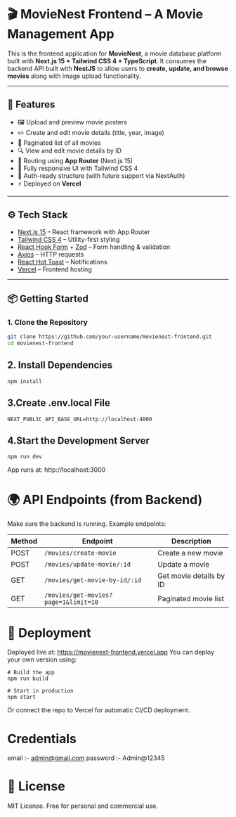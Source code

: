 # 🎬 MovieNest Frontend – A Movie Management App

This is the frontend application for **MovieNest**, a movie database platform built with **Next.js 15 + Tailwind CSS 4 + TypeScript**. It consumes the backend API built with **NestJS** to allow users to **create, update, and browse movies** along with image upload functionality.

---

## 🚀 Features

- 🖼️ Upload and preview movie posters
- ✏️ Create and edit movie details (title, year, image)
- 📄 Paginated list of all movies
- 🔍 View and edit movie details by ID
- 🧭 Routing using **App Router** (Next.js 15)
- 🌈 Fully responsive UI with Tailwind CSS 4
- 🔐 Auth-ready structure (with future support via NextAuth)
- ⚡ Deployed on **Vercel**

---

## ⚙️ Tech Stack

- [Next.js 15](https://nextjs.org/) – React framework with App Router
- [Tailwind CSS 4](https://tailwindcss.com/) – Utility-first styling
- [React Hook Form](https://react-hook-form.com/) + [Zod](https://zod.dev/) – Form handling & validation
- [Axios](https://axios-http.com/) – HTTP requests
- [React Hot Toast](https://react-hot-toast.com/) – Notifications
- [Vercel](https://vercel.com/) – Frontend hosting

---

## 📦 Getting Started

### 1. Clone the Repository
```bash
git clone https://github.com/your-username/movienest-frontend.git
cd movienest-frontend
```

## 2. Install Dependencies
```
npm install
```

## 3.Create .env.local File
```
NEXT_PUBLIC_API_BASE_URL=http://localhost:4000
```

## 4.Start the Development Server
```
npm run dev
```

App runs at: http://localhost:3000


# 🌍 API Endpoints (from Backend)
Make sure the backend is running. Example endpoints:

| Method | Endpoint                             | Description             |
| ------ | ------------------------------------ | ----------------------- |
| POST   | `/movies/create-movie`               | Create a new movie      |
| POST   | `/movies/update-movie/:id`           | Update a movie          |
| GET    | `/movies/get-movie-by-id/:id`        | Get movie details by ID |
| GET    | `/movies/get-movies?page=1&limit=10` | Paginated movie list    |


# 🚀 Deployment

Deployed live at: https://movienest-frontend.vercel.app
You can deploy your own version using:
```
# Build the app
npm run build

# Start in production
npm start
```

Or connect the repo to Vercel for automatic CI/CD deployment.

# Credentials 
email :- admin@gmail.com
password :- Admin@12345

# 🧾 License
MIT License. Free for personal and commercial use.



